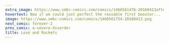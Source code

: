 ```yaml
---
extra_image: https://www.smbc-comics.com/comics/1460561476-20160413after.png
hovertext: Now if we could just perfect the reusable first booster...
image: https://www.smbc-comics.com/comics/1460561754-20160413.png
next_comic: forever-2
prev_comic: a-severe-disorder
title: Love and Rockets
---
```


